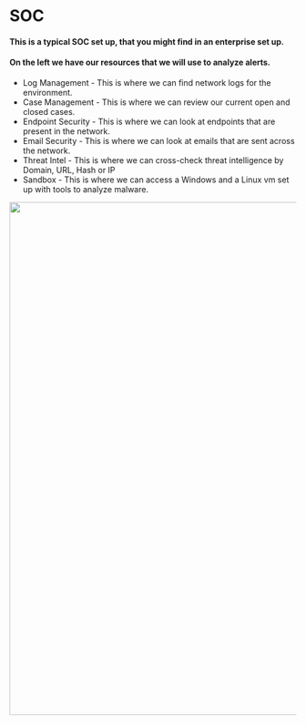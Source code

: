# SOC

#### This is a typical SOC set up, that you might find in an enterprise set up.
#### On the left we have our resources that we will use to analyze alerts.
- Log Management - This is where we can find network logs for the environment.
- Case Management - This is where we can review our current open and closed cases.
- Endpoint Security - This is where we can look at endpoints that are present in the network.
- Email Security - This is where we can look at emails that are sent across the network.
- Threat Intel - This is where we can cross-check threat intelligence by Domain, URL, Hash or IP
- Sandbox - This is where we can access a Windows and a Linux vm set up with tools to analyze malware.

<img src="https://github.com/user-attachments/assets/f9c26a4d-13e7-4945-a526-ee048414803b" width="900"><br>
